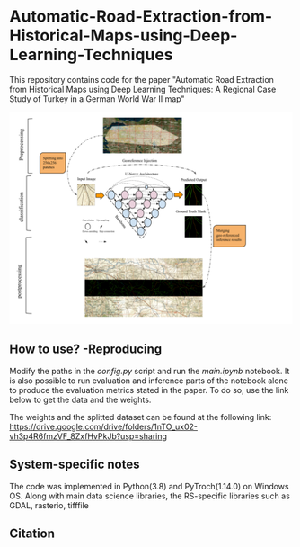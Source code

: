 # Automatic-Road-Extraction-from-Historical-Maps-using-Deep-Learning-Techniques
This repository contains code for the paper "Automatic Road Extraction from Historical Maps using Deep Learning Techniques: A Regional Case Study of Turkey in a German World War II map"


![alt text](./framework.svg)


How to use? -Reproducing 
---------------------

Modify the paths in the *config.py* script and run the *main.ipynb* notebook. It is also possible to run evaluation and inference parts of the notebook alone to produce the evaluation metrics stated in the paper. To do so, use the link below to get the data and the weights. 

The weights and the splitted dataset can be found at the following link:   
https://drive.google.com/drive/folders/1nTO_ux02-vh3p4R6fmzVF_8ZxfHvPkJb?usp=sharing

System-specific notes
---------------------
The code was implemented in Python(3.8) and PyTroch(1.14.0) on Windows OS. Along with main data science libraries, the RS-specific libraries such as GDAL, rasterio, tifffile 


Citation
---------------------
